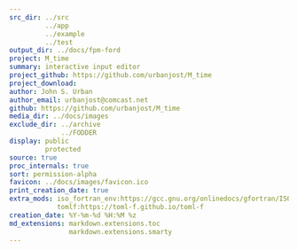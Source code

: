```yaml
---
src_dir: ../src
         ../app
         ../example
         ../test
output_dir: ../docs/fpm-ford
project: M_time
summary: interactive input editor
project_github: https://github.com/urbanjost/M_time
project_download:
author: John S. Urban
author_email: urbanjost@comcast.net
github: https://github.com/urbanjost/M_time
media_dir: ../docs/images
exclude_dir: ../archive
             ../FODDER
display: public
         protected
source: true
proc_internals: true
sort: permission-alpha
favicon: ../docs/images/favicon.ico
print_creation_date: true
extra_mods: iso_fortran_env:https://gcc.gnu.org/onlinedocs/gfortran/ISO_005fFORTRAN_005fENV.html
            tomlf:https://toml-f.github.io/toml-f
creation_date: %Y-%m-%d %H:%M %z
md_extensions: markdown.extensions.toc
               markdown.extensions.smarty
---
```

<!--
author_pic:
twitter:
website:
-->
